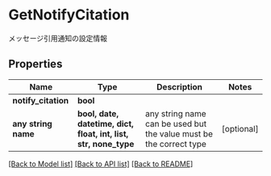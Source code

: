 # GetNotifyCitation

メッセージ引用通知の設定情報

## Properties
Name | Type | Description | Notes
------------ | ------------- | ------------- | -------------
**notify_citation** | **bool** |  | 
**any string name** | **bool, date, datetime, dict, float, int, list, str, none_type** | any string name can be used but the value must be the correct type | [optional]

[[Back to Model list]](../README.md#documentation-for-models) [[Back to API list]](../README.md#documentation-for-api-endpoints) [[Back to README]](../README.md)


